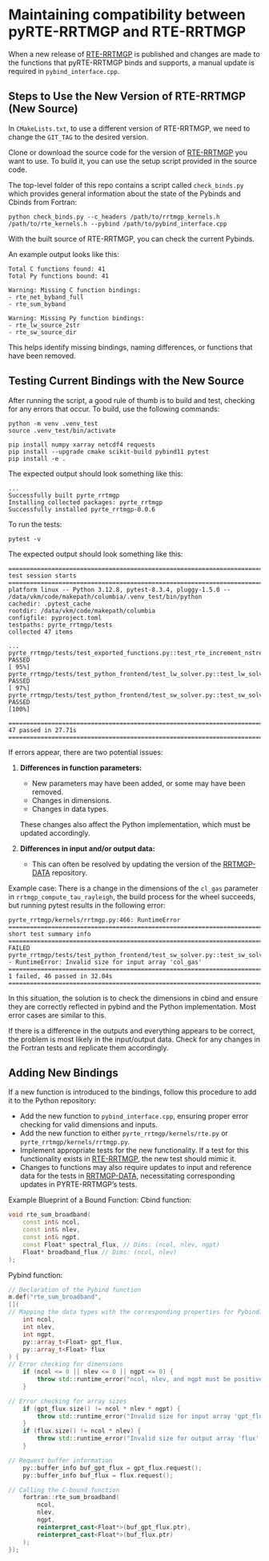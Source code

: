 # Maintaining compatibility between pyRTE-RRTMGP and RTE-RRTMGP

When a new release of [RTE-RRTMGP](https://github.com/earth-system-radiation/rte-rrtmgp/) is published and changes are made to the functions that pyRTE-RRTMGP binds and supports, a manual update is required in ``pybind_interface.cpp``.

## Steps to Use the New Version of RTE-RRTMGP (New Source)

In ``CMakeLists.txt``, to use a different version of RTE-RRTMGP, we need to change the `GIT_TAG` to the desired version.

Clone or download the source code for the version of [RTE-RRTMGP](https://github.com/earth-system-radiation/rte-rrtmgp/) you want to use. To build it, you can use the setup script provided in the source code.

The top-level folder of this repo contains a script called ``check_binds.py`` which provides general information about the state of the Pybinds and Cbinds from Fortran:
```
python check_binds.py --c_headers /path/to/rrtmgp_kernels.h /path/to/rte_kernels.h --pybind /path/to/pybind_interface.cpp
```

With the built source of RTE-RRTMGP, you can check the current Pybinds.

An example output looks like this:
```
Total C functions found: 41
Total Py functions bound: 41

Warning: Missing C function bindings:
- rte_net_byband_full
- rte_sum_byband

Warning: Missing Py function bindings:
- rte_lw_source_2str
- rte_sw_source_dir
```

This helps identify missing bindings, naming differences, or functions that have been removed.

## Testing Current Bindings with the New Source

After running the script, a good rule of thumb is to build and test, checking for any errors that occur.
To build, use the following commands:
```
python -m venv .venv_test
source .venv_test/bin/activate

pip install numpy xarray netcdf4 requests
pip install --upgrade cmake scikit-build pybind11 pytest
pip install -e .
```
The expected output should look something like this:
```
...
Successfully built pyrte_rrtmgp
Installing collected packages: pyrte_rrtmgp
Successfully installed pyrte_rrtmgp-0.0.6
```

To run the tests:
```
pytest -v
```

The expected output should look something like this:
```
======================================================================================================== test session starts ========================================================================================================
platform linux -- Python 3.12.8, pytest-8.3.4, pluggy-1.5.0 -- /data/vkm/code/makepath/columbia/.venv_test/bin/python
cachedir: .pytest_cache
rootdir: /data/vkm/code/makepath/columbia
configfile: pyproject.toml
testpaths: pyrte_rrtmgp/tests
collected 47 items

...
pyrte_rrtmgp/tests/test_exported_functions.py::test_rte_increment_nstream_by_nstream PASSED                                                                                                                                   [ 95%]
pyrte_rrtmgp/tests/test_python_frontend/test_lw_solver.py::test_lw_solver_noscat PASSED                                                                                                                                       [ 97%]
pyrte_rrtmgp/tests/test_python_frontend/test_sw_solver.py::test_sw_solver_noscat PASSED                                                                                                                                       [100%]

======================================================================================================== 47 passed in 27.71s ========================================================================================================
```

If errors appear, there are two potential issues:

1. **Differences in function parameters:**
	- New parameters may have been added, or some may have been removed.
	- Changes in dimensions.
	- Changes in data types.

	These changes also affect the Python implementation, which must be updated accordingly.

2. **Differences in input and/or output data:**
	- This can often be resolved by updating the version of the [RRTMGP-DATA](https://github.com/earth-system-radiation/rrtmgp-data/) repository.

Example case: There is a change in the dimensions of the `cl_gas` parameter in `rrtmgp_compute_tau_rayleigh`, the build process for the wheel succeeds, but running pytest results in the following error:
```
pyrte_rrtmgp/kernels/rrtmgp.py:466: RuntimeError
========================================================================================= short test summary info =========================================================================================
FAILED pyrte_rrtmgp/tests/test_python_frontend/test_sw_solver.py::test_sw_solver_noscat - RuntimeError: Invalid size for input array 'col_gas'
====================================================================================== 1 failed, 46 passed in 32.04s ======================================================================================
```

In this situation, the solution is to check the dimensions in cbind and ensure they are correctly reflected in pybind and the Python implementation. Most error cases are similar to this.

If there is a difference in the outputs and everything appears to be correct, the problem is most likely in the input/output data. Check for any changes in the Fortran tests and replicate them accordingly.

## Adding New Bindings

If a new function is introduced to the bindings, follow this procedure to add it to the Python repository:

- Add the new function to ``pybind_interface.cpp``, ensuring proper error checking for valid dimensions and inputs.
- Add the new function to either ``pyrte_rrtmgp/kernels/rte.py`` or ``pyrte_rrtmgp/kernels/rrtmgp.py``.
- Implement appropriate tests for the new functionality. If a test for this functionality exists in [RTE-RRTMGP](https://github.com/earth-system-radiation/rte-rrtmgp/), the new test should mimic it.
- Changes to functions may also require updates to input and reference data for the tests in [RRTMGP-DATA](https://github.com/earth-system-radiation/rrtmgp-data/), necessitating corresponding updates in PYRTE-RRTMGP’s tests.

Example Blueprint of a Bound Function:
Cbind function:
```c++
void rte_sum_broadband(
	const int& ncol,
	const int& nlev,
	const int& ngpt,
	const Float* spectral_flux, // Dims: (ncol, nlev, ngpt)
	Float* broadband_flux // Dims: (ncol, nlev)
);
```

Pybind function:
```c++
// Declaration of the Pybind function
m.def("rte_sum_broadband",
[](
// Mapping the data types with the corresponding properties for Pybind11
	int ncol,
	int nlev,
	int ngpt,
	py::array_t<Float> gpt_flux,
	py::array_t<Float> flux
) {
// Error checking for dimensions
	if (ncol <= 0 || nlev <= 0 || ngpt <= 0) {
		throw std::runtime_error("ncol, nlev, and ngpt must be positive integers.");
	}

// Error checking for array sizes
	if (gpt_flux.size() != ncol * nlev * ngpt) {
		throw std::runtime_error("Invalid size for input array 'gpt_flux': expected (ncol, nlev, ngpt).");
	}
	if (flux.size() != ncol * nlev) {
		throw std::runtime_error("Invalid size for output array 'flux': expected (ncol, nlev).");
	}

// Request buffer information
	py::buffer_info buf_gpt_flux = gpt_flux.request();
	py::buffer_info buf_flux = flux.request();

// Calling the C-bound function
	fortran::rte_sum_broadband(
		ncol,
		nlev,
		ngpt,
		reinterpret_cast<Float*>(buf_gpt_flux.ptr),
		reinterpret_cast<Float*>(buf_flux.ptr)
	);
});
```

